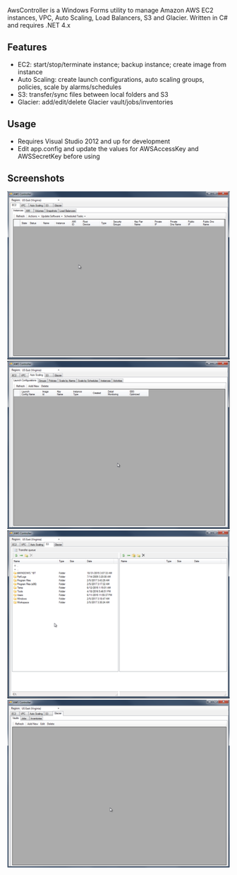 AwsController is a Windows Forms utility to manage Amazon AWS EC2 instances, VPC, Auto Scaling, Load Balancers, S3 and Glacier. Written in C# and requires .NET 4.x

## Features
- EC2: start/stop/terminate instance; backup instance; create image from instance
- Auto Scaling: create launch configurations, auto scaling groups, policies, scale by alarms/schedules
- S3: transfer/sync files between local folders and S3
- Glacier: add/edit/delete Glacier vault/jobs/inventories

## Usage
- Requires Visual Studio 2012 and up for development
- Edit app.config and update the values for AWSAccessKey and AWSSecretKey before using

## Screenshots
<img src="./images/screenshot01.png" width="800">
<img src="./images/screenshot02.png" width="800">
<img src="./images/screenshot03.png" width="800">
<img src="./images/screenshot04.png" width="800">
